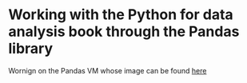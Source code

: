 Working with the Python for data analysis book through the Pandas library
=========================================================================

Wornign on the Pandas VM whose image can be found [here](https://github.com/DataMinerUK/infinite-interns/blob/master/modules/infinite_interns/manifests/box/pandas.pp)